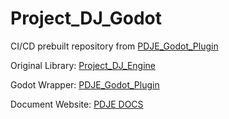 # Project_DJ_Godot
CI/CD prebuilt repository from [PDJE_Godot_Plugin](https://github.com/Rliop913/PDJE_Godot_Plugin)

Original Library: [Project_DJ_Engine](https://github.com/Rliop913/Project_DJ_Engine)

Godot Wrapper: [PDJE_Godot_Plugin](https://github.com/Rliop913/PDJE_Godot_Plugin)

Document Website: [PDJE DOCS](rliop913.github.io/Project_DJ_Engine/)

